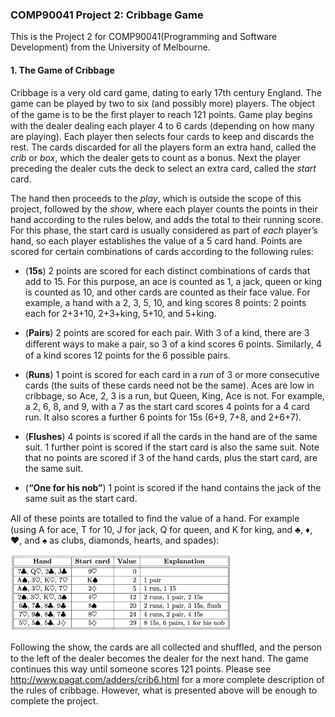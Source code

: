 ### COMP90041 Project 2: Cribbage Game
This is the Project 2 for COMP90041(Programming and Software Development) from the University of Melbourne.

#### 1. The Game of Cribbage
Cribbage is a very old card game, dating to early 17th century England. The game can be played by two to six (and possibly more) players. The object of the game is to be the ﬁrst player to reach 121 points. Game play begins with the dealer dealing each player 4 to 6 cards (depending on how many are playing). Each player then selects four cards to keep and discards the rest. The cards discarded for all the players form an extra hand, called the _crib_ or _box_, which the dealer gets to count as a bonus. Next the player preceding the dealer cuts the deck to select an extra card, called the _start_ card.

The hand then proceeds to the _play_, which is outside the scope of this project, followed by the _show_, where each player counts the points in their hand according to the rules below, and adds the total to their running score. For this phase, the start card is usually considered as part of _each_ player’s hand, so each player establishes the value of a 5 card hand. Points are scored for certain combinations of cards according to the following rules:

* (**15s**) 2 points are scored for each distinct combinations of cards that add to 15. For this purpose, an ace is counted as 1, a jack, queen or king is counted as 10, and other cards are counted as their face value. For example, a hand with a 2, 3, 5, 10, and king scores 8 points: 2 points each for 2+3+10, 2+3+king, 5+10, and 5+king.

* (**Pairs**) 2 points are scored for each pair. With 3 of a kind, there are 3 diﬀerent ways to make a pair, so 3 of a kind scores 6 points. Similarly, 4 of a kind scores 12 points for the 6 possible pairs.

* (**Runs**) 1 point is scored for each card in a _run_ of 3 or more consecutive cards (the suits of these cards need not be the same). Aces are low in cribbage, so Ace, 2, 3 is a run, but Queen, King, Ace is not. For example, a 2, 6, 8, and 9, with a 7 as the start card scores 4 points for a 4 card run. It also scores a further 6 points for 15s (6+9, 7+8, and 2+6+7).

* (**Flushes**) 4 points is scored if all the cards in the hand are of the same suit. 1 further point is scored if the start card is also the same suit. Note that no points are scored if 3 of the hand cards, plus the start card, are the same suit.

* (**“One for his nob”**) 1 point is scored if the hand contains the jack of the same suit as the start card.

All of these points are totalled to ﬁnd the value of a hand. For example (using A for ace, T for 10, J for jack, Q for queen, and K for king, and ♣, ♦, ♥, and ♠ as clubs, diamonds, hearts, and spades):

<img src="https://github.com/Andy-TK/COMP90041_Project_Cribbage/blob/master/example.png" alt="example" width="70%">

Following the show, the cards are all collected and shuﬄed, and the person to the left of the dealer becomes the dealer for the next hand. The game continues this way until someone scores 121 points. Please see http://www.pagat.com/adders/crib6.html for a more complete description of the rules of cribbage. However, what is presented above will be enough to complete the project.


